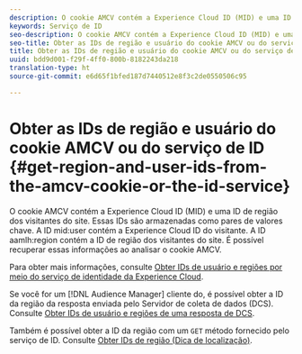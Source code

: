```yaml
---
description: O cookie AMCV contém a Experience Cloud ID (MID) e uma ID de região dos visitantes do site. Essas IDs são armazenadas como pares de valores chave. A ID mid user contém a Experience Cloud ID do visitante. A ID aamlh region contém a ID de região dos visitantes do site. É possível recuperar essas informações ao analisar o cookie AMCV.
keywords: Serviço de ID
seo-description: O cookie AMCV contém a Experience Cloud ID (MID) e uma ID de região dos visitantes do site. Essas IDs são armazenadas como pares de valores chave. A ID mid user contém a Experience Cloud ID do visitante. A ID aamlh region contém a ID de região dos visitantes do site. É possível recuperar essas informações ao analisar o cookie AMCV.
seo-title: Obter as IDs de região e usuário do cookie AMCV ou do serviço de ID
title: Obter as IDs de região e usuário do cookie AMCV ou do serviço de ID
uuid: bdd9d001-f29f-4ff0-800b-8182243da218
translation-type: ht
source-git-commit: e6d65f1bfed187d7440512e8f3c2de0550506c95

---
```



# Obter as IDs de região e usuário do cookie AMCV ou do serviço de ID {#get-region-and-user-ids-from-the-amcv-cookie-or-the-id-service}

O cookie AMCV contém a Experience Cloud ID (MID) e uma ID de região dos visitantes do site. Essas IDs são armazenadas como pares de valores chave. A ID mid:user contém a Experience Cloud ID do visitante. A ID aamlh:region contém a ID de região dos visitantes do site. É possível recuperar essas informações ao analisar o cookie AMCV.

Para obter mais informações, consulte [Obter IDs de usuário e regiões por meio do serviço de identidade da Experience Cloud](https://marketing.adobe.com/resources/help/pt_BR/aam/dcs-mcid-ids.html).

Se você for um [!DNL Audience Manager] cliente do, é possível obter a ID da região da resposta enviada pelo Servidor de coleta de dados (DCS). Consulte [Obter IDs de usuário e regiões de uma resposta de DCS](https://marketing.adobe.com/resources/help/en_US/aam/dcs-aam-ids.html).

Também é possível obter a ID da região com um `GET` método fornecido pelo serviço de ID. Consulte [Obter IDs de região (Dica de localização)](../library/get-set/getlocationhint.md#reference-a761030ff06c4439946bb56febf42d4c).
